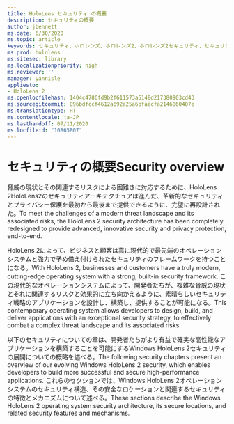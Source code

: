 ```yaml
---
title: HoloLens セキュリティ の概要
description: セキュリティの概要
author: jbennett
ms.date: 6/30/2020
ms.topic: article
keywords: セキュリティ、ホロレンズ、ホロレンズ2、ホロレンズ2セキュリティ、セキュリティの概要
ms.prod: hololens
ms.sitesec: library
ms.localizationpriority: high
ms.reviewer: ''
manager: yannisle
appliesto:
- HoloLens 2
ms.openlocfilehash: 1404c4786fd9b2f611573a5148d217380903cd43
ms.sourcegitcommit: 896bdfccf4612a692a25a6bfaecfa2146860407e
ms.translationtype: HT
ms.contentlocale: ja-JP
ms.lasthandoff: 07/11/2020
ms.locfileid: "10865807"
---
```

# <span data-ttu-id="cfb39-104">セキュリティの概要</span><span class="sxs-lookup"><span data-stu-id="cfb39-104">Security overview</span></span>

<span data-ttu-id="cfb39-105">脅威の現状とその関連するリスクによる困難さに対応するために、HoloLens 2HoloLens2のセキュリティアーキテクチュアは進んだ、革新的なセキュリティとプライバシー保護を最初から最後まで提供できるように、完璧に再設計された。</span><span class="sxs-lookup"><span data-stu-id="cfb39-105">To meet the challenges of a modern threat landscape and its associated risks, the HoloLens 2 security architecture has been completely redesigned to provide advanced, innovative security and privacy protection, end-to-end.</span></span>

<span data-ttu-id="cfb39-106">HoloLens 2によって、ビジネスと顧客は真に現代的で最先端のオペレーションシステムと強力で予め備え付けられたセキュリティのフレームワークを持つことになる。</span><span class="sxs-lookup"><span data-stu-id="cfb39-106">With HoloLens 2, businesses and customers have a truly modern, cutting-edge operating system with a strong, built-in security framework.</span></span> <span data-ttu-id="cfb39-107">この現代的なオペレーションシステムによって、開発者たちが、複雑な脅威の現状とそれに関連するリスクと効果的に立ち向かえるように、素晴らしいセキュリティ戦略のアプリケーションを設計し、構築し、提供することが可能になる。</span><span class="sxs-lookup"><span data-stu-id="cfb39-107">This contemporary operating system allows developers to design, build, and deliver applications with an exceptional security strategy, to effectively combat a complex threat landscape and its associated risks.</span></span> 

<span data-ttu-id="cfb39-108">以下のセキュリティについての章は、開発者たちがより有益で確実な高性能なアプリケーションを構築することを可能にするWindows HoloLens 2セキュリティの展開についての概略を述べる。</span><span class="sxs-lookup"><span data-stu-id="cfb39-108">The following security chapters present an overview of our evolving Windows HoloLens 2 security, which enables developers to build more successful and secure high-performance applications.</span></span> <span data-ttu-id="cfb39-109">これらのセクションでは、Windows HoloLens 2オペレーションシステムのセキュリティ構造、その安全なロケーションと関連するセキュリティの特徴とメカニズムについて述べる。</span><span class="sxs-lookup"><span data-stu-id="cfb39-109">These sections describe the Windows HoloLens 2 operating system security architecture, its secure locations, and related security features and mechanisms.</span></span>

